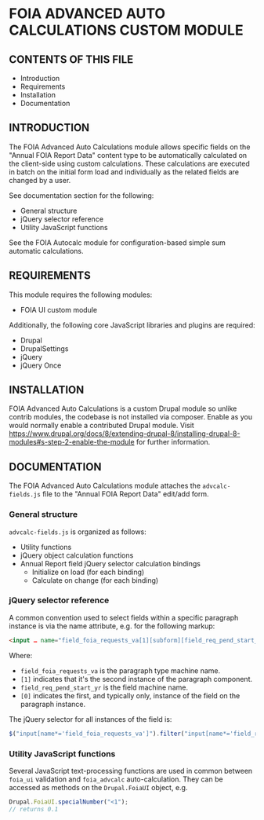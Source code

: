 FOIA ADVANCED AUTO CALCULATIONS CUSTOM MODULE
=============================================

CONTENTS OF THIS FILE
---------------------

 * Introduction
 * Requirements
 * Installation
 * Documentation


INTRODUCTION
------------

The FOIA Advanced Auto Calculations module allows specific fields on the "Annual
FOIA Report Data" content type to be automatically calculated on the client-side
using custom calculations. These calculations are executed in batch on the
initial form load and individually as the related fields are changed by a user.

See documentation section for the following:

 * General structure
 * jQuery selector reference
 * Utility JavaScript functions

See the FOIA Autocalc module for configuration-based simple sum automatic
calculations.


REQUIREMENTS
------------

This module requires the following modules:

 * FOIA UI custom module

Additionally, the following core JavaScript libraries and plugins are required:

 * Drupal
 * DrupalSettings
 * jQuery
 * jQuery Once


INSTALLATION
------------

FOIA Advanced Auto Calculations is a custom Drupal module so unlike contrib
modules, the codebase is not installed via composer. Enable as you would
normally enable a contributed Drupal module. Visit
https://www.drupal.org/docs/8/extending-drupal-8/installing-drupal-8-modules#s-step-2-enable-the-module
for further information.


DOCUMENTATION
-------------


The FOIA Advanced Auto Calculations module attaches the `advcalc-fields.js` file
to the "Annual FOIA Report Data" edit/add form.

### General structure

`advcalc-fields.js` is organized as follows:

 * Utility functions
 * jQuery object calculation functions
 * Annual Report field jQuery selector calculation bindings
   * Initialize on load (for each binding)
   * Calculate on change (for each binding)

### jQuery selector reference

A common convention used to select fields within a specific paragraph instance
is via the name attribute, e.g. for the following markup:

```html
<input … name="field_foia_requests_va[1][subform][field_req_pend_start_yr][0][value]" …>
```

Where:

 * `field_foia_requests_va` is the paragraph type machine name.
 * `[1]` indicates that it's the second instance of the paragraph component.
 * `field_req_pend_start_yr` is the field machine name.
 * `[0]` indicates the first, and typically only, instance of the field on the
paragraph instance.

The jQuery selector for all instances of the field is:

```js
$("input[name*='field_foia_requests_va']").filter("input[name*='field_req_pend_start_yr'])
```


### Utility JavaScript functions

Several JavaScript text-processing functions are used in common between
`foia_ui` validation and `foia_advcalc` auto-calculation. They can be accessed
as methods on the `Drupal.FoiaUI` object, e.g.

```js
Drupal.FoiaUI.specialNumber("<1");
// returns 0.1
```
